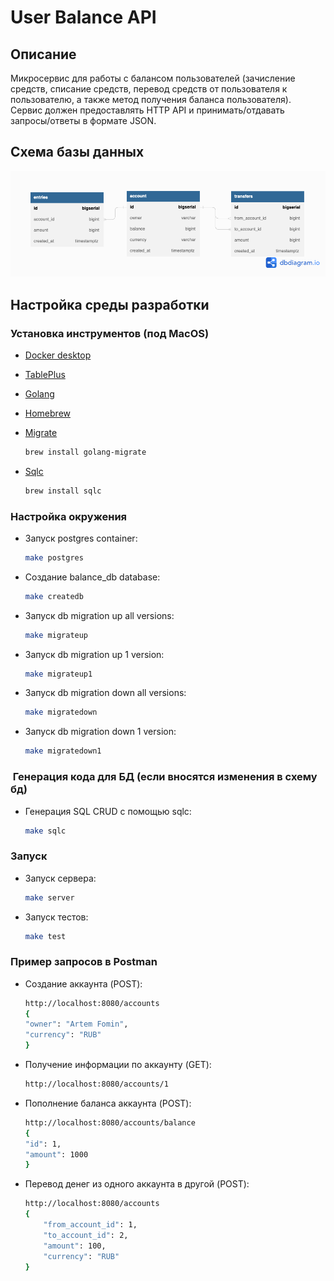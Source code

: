# User Balance API

## Описание
Микросервис для работы с балансом пользователей (зачисление средств, списание средств, перевод средств от пользователя к пользователю, а также метод получения баланса пользователя). Сервис должен предоставлять HTTP API и принимать/отдавать запросы/ответы в формате JSON.

## Схема базы данных
![Схема базы данных](balance_db.png)


## Настройка среды разработки

### Установка инструментов (под MacOS)

- [Docker desktop](https://www.docker.com/products/docker-desktop)
- [TablePlus](https://tableplus.com/)
- [Golang](https://golang.org/)
- [Homebrew](https://brew.sh/)
- [Migrate](https://github.com/golang-migrate/migrate/tree/master/cmd/migrate)

    ```bash
    brew install golang-migrate
    ```

- [Sqlc](https://github.com/kyleconroy/sqlc#installation)

    ```bash
    brew install sqlc
    ```

### Настройка окружения

- Запуск postgres container:

    ```bash
    make postgres
    ```

- Создание balance_db database:

    ```bash
    make createdb
    ```

- Запуск db migration up all versions:

    ```bash
    make migrateup
    ```

- Запуск db migration up 1 version:

    ```bash
    make migrateup1
    ```

- Запуск db migration down all versions:

    ```bash
    make migratedown
    ```

- Запуск db migration down 1 version:

    ```bash
    make migratedown1
    ```

###  Генерация кода для БД (если вносятся изменения в схему бд)

- Генерация SQL CRUD с помощью sqlc:

    ```bash
    make sqlc


### Запуск

- Запуск сервера:

    ```bash
    make server
    ```

- Запуск тестов:

    ```bash
    make test
    ```

### Пример запросов в Postman

- Создание аккаунта (POST):
    ```bash
    http://localhost:8080/accounts
    {
    "owner": "Artem Fomin",
    "currency": "RUB"
    }
    ```

- Получение информации по аккаунту (GET):
    ```bash
    http://localhost:8080/accounts/1
    ```

- Пополнение баланса аккаунта (POST):
    ```bash
    http://localhost:8080/accounts/balance
    {
    "id": 1,
    "amount": 1000
    }
    ```
- Перевод денег из одного аккаунта в другой (POST):
    ```bash
    http://localhost:8080/accounts
    {
        "from_account_id": 1,
        "to_account_id": 2,
        "amount": 100,
        "currency": "RUB"
    }
    ```